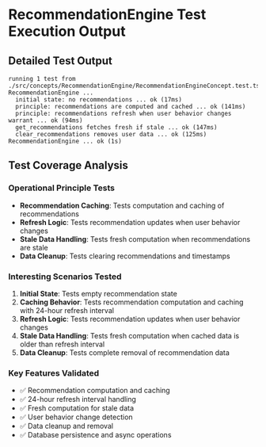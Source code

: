 # RecommendationEngine Test Execution Output

## Detailed Test Output

```
running 1 test from ./src/concepts/RecommendationEngine/RecommendationEngineConcept.test.ts
RecommendationEngine ...
  initial state: no recommendations ... ok (17ms)
  principle: recommendations are computed and cached ... ok (141ms)
  principle: recommendations refresh when user behavior changes warrant ... ok (94ms)
  get_recommendations fetches fresh if stale ... ok (147ms)
  clear_recommendations removes user data ... ok (125ms)
RecommendationEngine ... ok (1s)
```

## Test Coverage Analysis

### Operational Principle Tests
- **Recommendation Caching**: Tests computation and caching of recommendations
- **Refresh Logic**: Tests recommendation updates when user behavior changes
- **Stale Data Handling**: Tests fresh computation when recommendations are stale
- **Data Cleanup**: Tests clearing recommendations and timestamps

### Interesting Scenarios Tested
1. **Initial State**: Tests empty recommendation state
2. **Caching Behavior**: Tests recommendation computation and caching with 24-hour refresh interval
3. **Refresh Logic**: Tests recommendation updates when user behavior changes
4. **Stale Data Handling**: Tests fresh computation when cached data is older than refresh interval
5. **Data Cleanup**: Tests complete removal of recommendation data

### Key Features Validated
- ✅ Recommendation computation and caching
- ✅ 24-hour refresh interval handling
- ✅ Fresh computation for stale data
- ✅ User behavior change detection
- ✅ Data cleanup and removal
- ✅ Database persistence and async operations